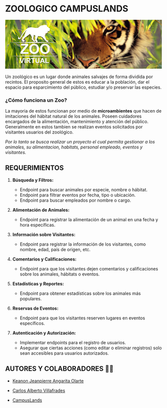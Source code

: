 # ZOOLOGICO CAMPUSLANDS

![zoo](./assets/banner.png)

Un zoológico es un lugar donde animales salvajes de forma dividida por recintos. El proposito general de estos es educar a la población, dar el espacio para esparcimiento del público, estudiar y/o preservar las especies.

### ¿Cómo funciona un Zoo?

La mayoria de estos funcionan por medio de **microambientes** que hacen de imitaciones del hábitat natural de los animales.
Poseen cuidadores encargados de la alimentación, mantenimiento y atención del público. Generalmente en estos tambien se realizan eventos solicitados por visitantes usuarios del zoológico.

_Por lo tanto se busca realizar un proyecto el cual permita gestionar a los animales, su alimentacion, habitats, personal empleado, eventos y visitantes._

## REQUERIMIENTOS

1. **Búsqueda y Filtros:**

   - Endpoint para buscar animales por especie, nombre o hábitat.
   - Endpoint para filtrar eventos por fecha, tipo o ubicación.
   - Endpoint para buscar empleados por nombre o cargo.

2. **Alimentación de Animales:**

   - Endpoint para registrar la alimentación de un animal en una fecha y hora específicas.

3. **Información sobre Visitantes:**

   - Endpoint para registrar la información de los visitantes, como nombre, edad, país de origen, etc.

4. **Comentarios y Calificaciones:**

   - Endpoint para que los visitantes dejen comentarios y calificaciones sobre los animales, hábitats o eventos.

5. **Estadísticas y Reportes:**

   - Endpoint para obtener estadísticas sobre los animales más populares.

6. **Reservas de Eventos:**

   - Endpoint para que los visitantes reserven lugares en eventos específicos.

7. **Autenticación y Autorización:**
   - Implementar endpoints para el registro de usuarios.
   - Asegurar que ciertas acciones (como editar o eliminar registros) solo sean accesibles para usuarios autorizados.

## AUTORES Y COLABORADORES 🧑‍🚀

- [Keanon Jeanpierre Angarita Olarte](https://github.com/Jean0405)
- [Carlos Alberto Villafrades](https://github.com/CarlosAlbertoVillafradesCAMPUS)

- [CampusLands](https://github.com/CampusLands)
